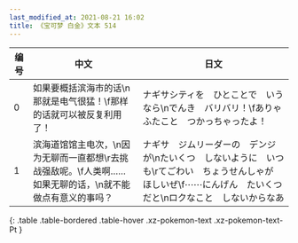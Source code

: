 ```yaml
---
last_modified_at: 2021-08-21 16:02
title: 《宝可梦 白金》文本 514
---
```

| 编号 | 中文 | 日文 |
| ---- | ---- | ---- |
| 0 | 如果要概括滨海市的话\n那就是电气很猛！\f那样的话就可以被反复利用了！ | ナギサシティを　ひとことで　いうなら\nでんき　バリバリ！\fありゃ　ふたこと　つかっちゃったよ！ |
| 1 | 滨海道馆馆主电次，\n因为无聊而一直都想\r去挑战强敌呢。\f人类啊……如果无聊的话，\n就不能做点有意义的事吗？ | ナギサ　ジムリーダーの　デンジが\nたいくつ　しないように　いつも\rてごわい　ちょうせんしゃが　ほしいぜ\f⋯⋯にんげん　たいくつだと\nロクなこと　しないからなあ |
{: .table .table-bordered .table-hover .xz-pokemon-text .xz-pokemon-text-Pt }